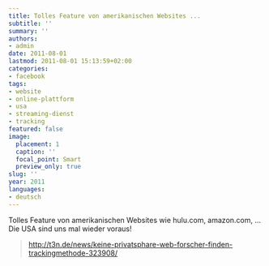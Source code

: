 ```yaml
---
title: Tolles Feature von amerikanischen Websites ...
subtitle: ''
summary: ''
authors:
- admin
date: 2011-08-01
lastmod: 2011-08-01 15:13:59+02:00
categories:
- facebook
tags:
- website
- online-plattform
- usa
- streaming-dienst
- tracking
featured: false
image:
  placement: 1
  caption: ''
  focal_point: Smart
  preview_only: true
slug: ''
year: 2011
languages:
- deutsch
---
```


Tolles Feature von amerikanischen Websites wie hulu.com, amazon.com, ... Die USA sind uns mal wieder voraus!
> http://t3n.de/news/keine-privatsphare-web-forscher-finden-trackingmethode-323908/